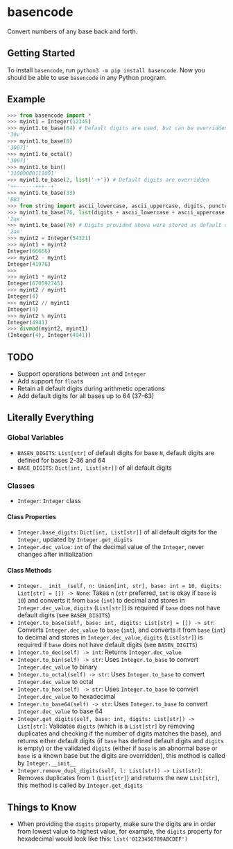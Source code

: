 # basencode

Convert numbers of any base back and forth.

## Getting Started

To install `basencode`, run `python3 -m pip install basencode`. Now you should be able to use `basencode` in any Python program.

## Example
```py
>>> from basencode import *
>>> myint1 = Integer(12345)
>>> myint1.to_base(64) # Default digits are used, but can be overridden
'30v'
>>> myint1.to_base(8)
'30071'
>>> myint1.to_octal()
'30071'
>>> myint1.to_bin()
'11000000111001'
>>> myint1.to_base(2, list('-+')) # Default digits are overridden
'++------+++--+'
>>> myint1.to_base(33)
'BB3'
>>> from string import ascii_lowercase, ascii_uppercase, digits, punctuation
>>> myint1.to_base(76, list(digits + ascii_lowercase + ascii_uppercase + punctuation[:14]))
'2ax'
>>> myint1.to_base(76) # Digits provided above were stored as default digits for base 76
'2ax'
>>> myint2 = Integer(54321)
>>> myint1 + myint2
Integer(66666)
>>> myint2 - myint1
Integer(41976)
>>>
>>> myint1 * myint2
Integer(670592745)
>>> myint2 / myint1
Integer(4)
>>> myint2 // myint1
Integer(4)
>>> myint2 % myint1
Integer(4941)
>>> divmod(myint2, myint1)
(Integer(4), Integer(4941))

```

## TODO
* Support operations between `int` and `Integer`
* Add support for `float`s
* Retain all default digits during arithmetic operations
* Add default digits for all bases up to 64 (37-63)

## Literally Everything

### Global Variables

* `BASEN_DIGITS`: `List[str]` of default digits for base `N`, default digits are defined for bases 2-36 and 64 
* `BASE_DIGITS`: `Dict[int, List[str]]` of all default digits

### Classes

* `Integer`: `Integer` class

#### Class Properties

* `Integer.base_digits`: `Dict[int, List[str]]` of all default digits for the `Integer`, updated by `Integer.get_digits`
* `Integer.dec_value`: `int` of the decimal value of the `Integer`, never changes after initialization

#### Class Methods
* `Integer.__init__(self, n: Union[int, str], base: int = 10, digits: List[str] = []) -> None`: Takes `n` (`str` preferred, `int` is okay if `base` is `10`) and converts it from `base` (`int`) to decimal and stores in `Integer.dec_value`, `digits` (`List[str]`) is required if `base` does not have default digits (see `BASEN_DIGITS`)
* `Integer.to_base(self, base: int, digits: List[str] = []) -> str`: Converts `Integer.dec_value` to `base` (`int`), and converts it from `base` (`int`) to decimal and stores in `Integer.dec_value`, `digits` (`List[str]`) is required if `base` does not have default digits (see `BASEN_DIGITS`)
* `Integer.to_dec(self) -> int`: Returns `Integer.dec_value`
* `Integer.to_bin(self) -> str`: Uses `Integer.to_base` to convert `Integer.dec_value` to binary
* `Integer.to_octal(self) -> str`: Uses `Integer.to_base` to convert `Integer.dec_value` to octal
* `Integer.to_hex(self) -> str`: Uses `Integer.to_base` to convert `Integer.dec_value` to hexadecimal
* `Integer.to_base64(self) -> str`: Uses `Integer.to_base` to convert `Integer.dec_value` to base 64
* `Integer.get_digits(self, base: int, digits: List[str]) -> List[str]`: Validates `digits` (which is a `List[str]` by removing duplicates and checking if the number of digits matches the base), and returns either default digits (if `base` has defined default digits and `digits` is empty) or the validated `digits` (either if `base` is an abnormal base or `base` is a known base but the digits are overridden), this method is called by `Integer.__init__`
* `Integer.remove_dupl_digits(self, l: List[str]) -> List[str]`: Removes duplicates from `l` (`List[str]`) and returns the new `List[str]`, this method is called by `Integer.get_digits`

## Things to Know
* When providing the `digits` property, make sure the digits are in order from lowest value to highest value, for example, the `digits` property for hexadecimal would look like this: `list('0123456789ABCDEF')`
